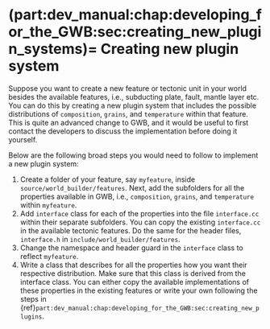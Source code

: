 (part:dev_manual:chap:developing_for_the_GWB:sec:creating_new_plugin_systems)=
Creating new plugin system
==========================

Suppose you want to create a new feature or tectonic unit in your world besides the available features, i.e., subducting plate, fault, mantle layer etc. You can do this by creating a new plugin system that includes the possible distributions of `composition`, `grains`, and `temperature` within that feature. This is quite an advanced change to GWB, and it would be useful to first contact the developers to discuss the implementation before doing it yourself.

Below are the following broad steps you would need to follow to implement a new plugin system:

1. Create a folder of your feature, say `myfeature`, inside `source/world_builder/features`. Next, add the subfolders for all the properties available in GWB, i.e., `composition`, `grains`, and `temperature` within `myfeature`.
2. Add `interface` class for each of the properties into the file `interface.cc` within their separate subfolders. You can copy the existing `interface.cc` in the available tectonic features. Do the same for the header files, `interface.h` in `include/world_builder/features`.
3. Change the namespace and header guard in the `interface` class to reflect `myfeature`.
4. Write a class that describes for all the properties how you want their respective distribution. Make sure that this class is derived from the interface class. You can either copy the available implementations of these properties in the existing features or write your own following the steps in {ref}`part:dev_manual:chap:developing_for_the_GWB:sec:creating_new_plugins`.